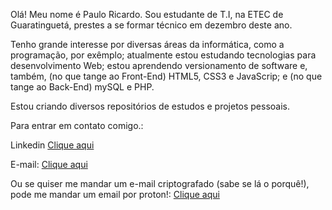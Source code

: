 Olá! Meu nome é Paulo Ricardo. Sou estudante de T.I, na ETEC de Guaratinguetá, prestes a se formar técnico em dezembro deste ano.

Tenho grande interesse por diversas áreas da informática, como a programação, por exêmplo; atualmente estou estudando tecnologias para desenvolvimento Web;
estou aprendendo versionamento de software e, também, (no que tange ao Front-End) HTML5, CSS3 e JavaScrip; e (no que tange ao Back-End) mySQL e PHP.

Estou criando diversos repositórios de estudos e projetos pessoais. 

Para entrar em contato comigo.:

Linkedin
<a href="https://www.linkedin.com/in/paulo-ricardo-da-silva-194722358/">Clique aqui</a>

E-mail: 
 <a href="mailto:paulo.silva1716@etec.sp.gov.br">Clique aqui</a>

Ou se quiser me mandar um e-mail criptografado (sabe se lá o porquê!), pode me mandar um email por proton!: 
<a href="mailto:rick1716@proton.me">Clique aqui</a>



